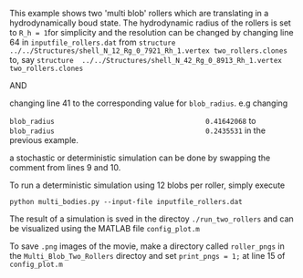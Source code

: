 This example shows two 'multi blob' rollers which are translating in a hydrodynamically boud state. The hydrodynamic radius of the rollers is set to `R_h = 1`for simplicity and the resolution can be changed by changing line 64 in `inputfile_rollers.dat` from 
`structure	../../Structures/shell_N_12_Rg_0_7921_Rh_1.vertex two_rollers.clones`
to, say
`structure	../../Structures/shell_N_42_Rg_0_8913_Rh_1.vertex two_rollers.clones`

AND 

changing line 41 to the corresponding value for `blob_radius`. e.g changing

`blob_radius				                     0.41642068`
to
`blob_radius				                     0.2435531`
in the previous example. 

a stochastic or deterministic simulation can be done by swapping the comment from lines 9 and 10. 

To run a deterministic simulation using 12 blobs per roller, simply execute 

`python multi_bodies.py --input-file inputfile_rollers.dat`

The result of a simulation is sved in the directoy `./run_two_rollers` and can be visualized using the MATLAB file `config_plot.m`

To save `.png` images of the movie, make a directory called `roller_pngs` in the `Multi_Blob_Two_Rollers` directoy and set `print_pngs = 1;` at line 15 of `config_plot.m`
